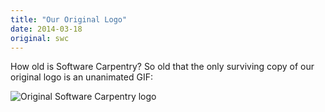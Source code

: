 ```yaml
---
title: "Our Original Logo"
date: 2014-03-18
original: swc
---
```

<p>
  How old is Software Carpentry?
  So old that the only surviving copy of our original logo
  is an unanimated GIF:
</p>
<img src="@root/files/2014/03/original-logo.gif" alt="Original Software Carpentry logo" class="centered">
